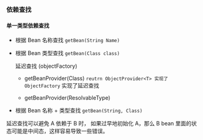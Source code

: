 
### 依赖查找

#### 单一类型依赖查找

* 根据 Bean 名称查找 `getBean(String Name)`

* 根据 Bean 类型查找 `getBean(Class class)`

    延迟查找 (objectFactory)
    
    * getBeanProvider(Class) `reutrn ObjectProvider<T> 实现了 ObjectFactory` 实现了延迟查找
    
    * getBeanProvider(ResolvableType)
    
* 根据 Bean 名称 + 类型查找 `getBean(String, Class)`

延迟查找可以避免 A 依赖于 B 时， 如果过早地初始化 A，那么 B bean 里面的状态可能是中间态，这样容易导致一些错误。
